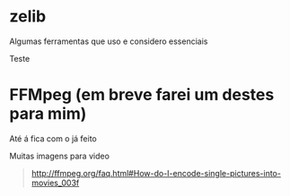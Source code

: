 # zelib
Algumas ferramentas que uso e considero essenciais

Teste 


# FFMpeg (em breve farei um destes para mim) 
Até á fica com o já feito

Muitas imagens para video 
> http://ffmpeg.org/faq.html#How-do-I-encode-single-pictures-into-movies_003f
